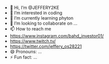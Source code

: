 - 👋 Hi, I’m @JEFFERY2KE
- 👀 I’m interested in coding
- 🌱 I’m currently learning phyton
- 💞️ I’m looking to collaborate on ...
- 📫 How to reach me
- https://www.instagram.com/bahd_investor01/
- https://www.twitch.tv/
- https://twitter.com/jeffery_os28221
- 😄 Pronouns: ...
- ⚡ Fun fact: ...

<!---
JEFFERY2KE/JEFFERY2KE is a ✨ special ✨ repository because its `README.md` (this file) appears on your GitHub profile.
You can click the Preview link to take a look at your changes.
--->
